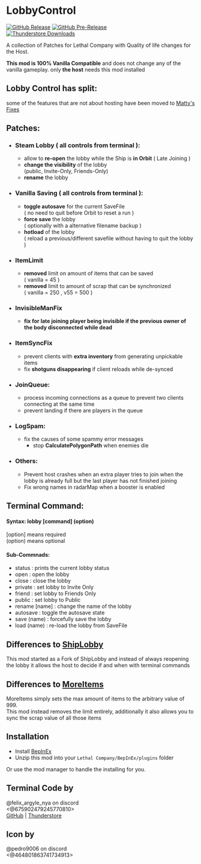 LobbyControl
============
[![GitHub Release](https://img.shields.io/github/v/release/mattymatty97/LTC_LobbyControl?display_name=release&logo=github&logoColor=white)](https://github.com/mattymatty97/LTC_LobbyControl/releases/latest)
[![GitHub Pre-Release](https://img.shields.io/github/v/release/mattymatty97/LTC_LobbyControl?include_prereleases&display_name=release&logo=github&logoColor=white&label=preview)](https://github.com/mattymatty97/LTC_LobbyControl/releases)  
[![Thunderstore Downloads](https://img.shields.io/thunderstore/dt/mattymatty/LobbyControl?style=flat&logo=thunderstore&logoColor=white&label=thunderstore)](https://thunderstore.io/c/lethal-company/p/mattymatty/LobbyControl/)

A collection of Patches for Lethal Company with Quality of life changes for the Host.

**This mod is 100% Vanilla Compatible** and does not change any of the vanilla gameplay.
only **the host** needs this mod installed

Lobby Control has split:
------
some of the features that are not about hosting have been moved to [Matty's Fixes](https://thunderstore.io/c/lethal-company/p/mattymatty/Matty_Fixes/)

Patches:
--------
- ### Steam Lobby ( all controls from terminal ):
  - allow to **re-open** the lobby while the Ship is **in Orbit** ( Late Joining )
  - **change the visibility** of the lobby  
  (public, Invite-Only, Friends-Only)
  - **rename** the lobby
- ### Vanilla Saving ( all controls from terminal ):
  - **toggle autosave** for the current SaveFile  
  ( no need to quit before Orbit to reset a run )
  - **force save** the lobby  
  ( optionally with a alternative filename backup )
  - **hotload** of the lobby  
  ( reload a previous/different savefile without having to quit the lobby )
- ### ItemLimit
  - **removed** limit on amount of items that can be saved  
  ( vanilla = 45 )
  - **removed** limit to amount of scrap that can be synchronized  
  ( vanilla = 250 , v55 = 500 )
- ### InvisibleManFix
  - **fix for late joining player being invisible if the previous owner of the body disconnected while dead**
- ### ItemSyncFix
  - prevent clients with **extra inventory** from generating unpickable items
  - fix **shotguns disappearing** if client reloads while de-synced
- ### JoinQueue:
  - process incoming connections as a queue to prevent two clients connecting at the same time
  - prevent landing if there are players in the queue
- ### LogSpam:
  - fix the causes of some spammy error messages
    - stop **CalculatePolygonPath** when enemies die
- ### Others:
  - Prevent host crashes when an extra player tries to join when the lobby is already full but the last player has not finished joining 
  - Fix wrong names in radarMap when a booster is enabled

Terminal Command:
-----------------

#### Syntax: lobby [command] (option)  
[option]  means required  
(option)  means optional

#### Sub-Commnads:
- status        : prints the current lobby status
- open          : open the lobby
- close         : close the lobby
- private       : set lobby to Invite Only
- friend        : set lobby to Friends Only
- public        : set lobby to Public
- rename \[name] : change the name of the lobby
- autosave      : toggle the autosave state
- save (name)   : forcefully save the lobby
- load (name)   : re-load the lobby from SaveFile

Differences to [ShipLobby](https://thunderstore.io/c/lethal-company/p/tinyhoot/ShipLobby/)
------------------------
This mod started as a Fork of ShipLobby
and instead of always reopening the lobby it allows the host to decide if and when with terminal commands

Differences to [MoreItems](https://thunderstore.io/c/lethal-company/p/Drakorle/MoreItems/)
------------------------
MoreItems simply sets the max amount of items to the arbitrary value of 999.  
This mod instead removes the limit entirely, additionally it also allows you to sync the scrap value of all those items

Installation
------------

- Install [BepInEx](https://thunderstore.io/c/lethal-company/p/BepInEx/BepInExPack/)
- Unzip this mod into your `Lethal Company/BepInEx/plugins` folder

Or use the mod manager to handle the installing for you.

Terminal Code by
-----------
@felix_argyle_nya on discord  
<@675902479245770810>  
[GitHub](https://github.com/ZehsTeam) | [Thunderstore](https://thunderstore.io/c/lethal-company/p/Zehs/)

Icon by
-----------
@pedro9006 on discord  
<@464801863741734913>
